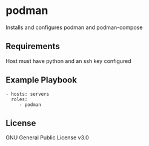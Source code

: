 podman
=========

Installs and configures podman and podman-compose

Requirements
------------

Host must have python and an ssh key configured

Example Playbook
----------------

    - hosts: servers
      roles:
         - podman

License
-------

GNU General Public License v3.0
